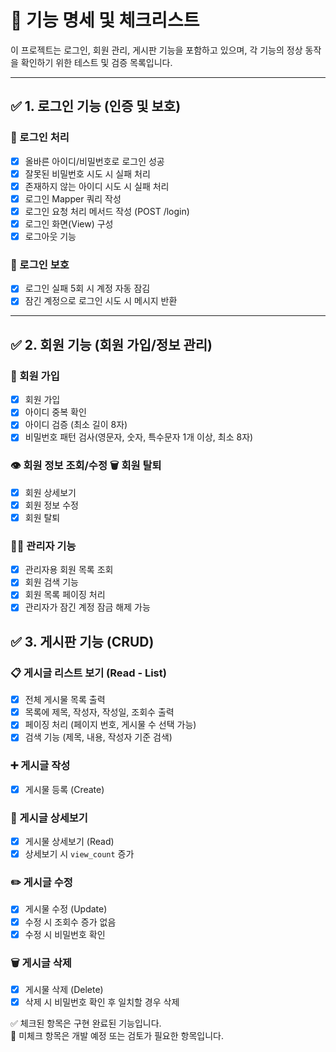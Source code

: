 # 📌 기능 명세 및 체크리스트

이 프로젝트는 로그인, 회원 관리, 게시판 기능을 포함하고 있으며, 각 기능의 정상 동작을 확인하기 위한 테스트 및 검증 목록입니다.

---

## ✅ 1. 로그인 기능 (인증 및 보호)

### 🔐 로그인 처리
- [x] 올바른 아이디/비밀번호로 로그인 성공
- [x] 잘못된 비밀번호 시도 시 실패 처리
- [x] 존재하지 않는 아이디 시도 시 실패 처리
- [x] 로그인 Mapper 쿼리 작성  
- [x] 로그인 요청 처리 메서드 작성 (POST /login)
- [x] 로그인 화면(View) 구성
- [x] 로그아웃 기능

### 🚫 로그인 보호
- [x] 로그인 실패 5회 시 계정 자동 잠김
- [x] 잠긴 계정으로 로그인 시도 시 메시지 반환

---

## ✅ 2. 회원 기능 (회원 가입/정보 관리)

### 👤 회원 가입
- [x] 회원 가입
- [x] 아이디 중복 확인
- [x] 아이디 검증 (최소 길이 8자)
- [x] 비밀번호 패턴 검사(영문자, 숫자, 특수문자 1개 이상, 최소 8자)

### 👁️ 회원 정보 조회/수정 🗑️ 회원 탈퇴
- [x] 회원 상세보기
- [x] 회원 정보 수정
- [x] 회원 탈퇴

### 🧑‍💼 관리자 기능
- [x] 관리자용 회원 목록 조회
- [x] 회원 검색 기능
- [x] 회원 목록 페이징 처리
- [x] 관리자가 잠긴 계정 잠금 해제 가능

## ✅ 3. 게시판 기능 (CRUD)

### 📋 게시글 리스트 보기 (Read - List)
- [x] 전체 게시물 목록 출력
- [x] 목록에 제목, 작성자, 작성일, 조회수 출력
- [x] 페이징 처리 (페이지 번호, 게시물 수 선택 가능)
- [x] 검색 기능 (제목, 내용, 작성자 기준 검색)

### ➕ 게시글 작성
- [x] 게시물 등록 (Create)

### 📄 게시글 상세보기
- [x] 게시물 상세보기 (Read)
- [x] 상세보기 시 `view_count` 증가

### ✏️ 게시글 수정
- [x] 게시물 수정 (Update)
- [x] 수정 시 조회수 증가 없음
- [x] 수정 시 비밀번호 확인

### 🗑️ 게시글 삭제
- [x] 게시물 삭제 (Delete)
- [x] 삭제 시 비밀번호 확인 후 일치할 경우 삭제

✅ 체크된 항목은 구현 완료된 기능입니다.  
📝 미체크 항목은 개발 예정 또는 검토가 필요한 항목입니다.

